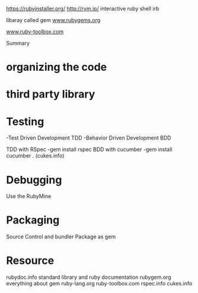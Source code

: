 https://rubyinstaller.org/
http://rvm.io/
interactive ruby shell     irb


libaray called gem
www.rubygems.org


www.ruby-toolbox.com


Summary

# organizing the code

# third party library

# Testing
-Test Driven Development TDD
-Behavior Driven Development BDD

TDD with RSpec
-gem install rspec
BDD with cucumber
-gem install cucumber . (cukes.info)

# Debugging
Use the RubyMine

# Packaging
Source Control and bundler
Package as gem

# Resource
rubydoc.info          standard library and ruby documentation
rubygem.org            everything about gem
ruby-lang.org
ruby-toolbox.com
rspec.info
cukes.info



